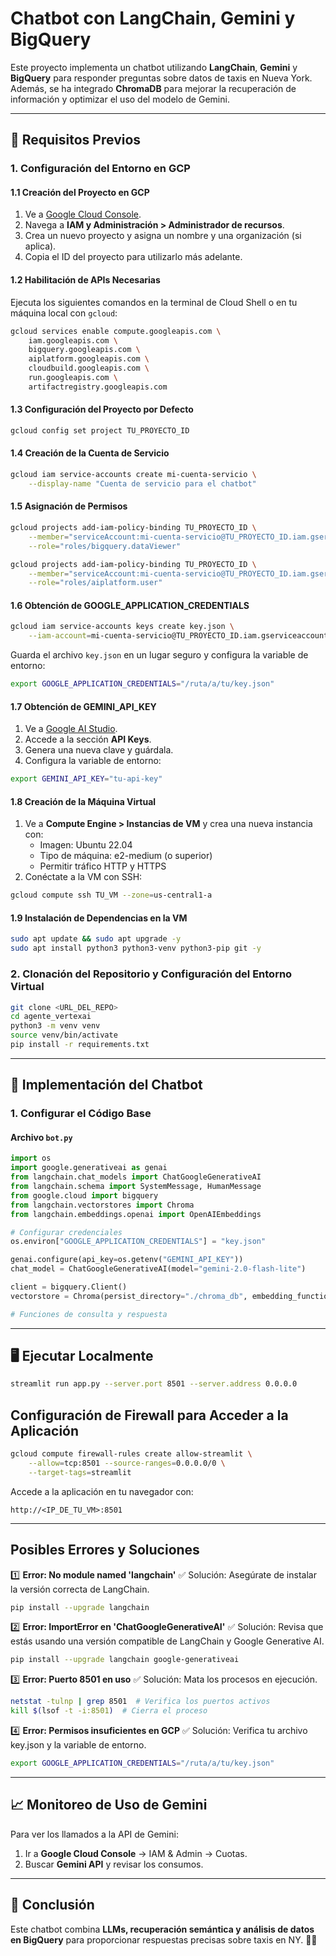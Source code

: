 # Chatbot con LangChain, Gemini y BigQuery

Este proyecto implementa un chatbot utilizando **LangChain**, **Gemini** y **BigQuery** para responder preguntas sobre datos de taxis en Nueva York. Además, se ha integrado **ChromaDB** para mejorar la recuperación de información y optimizar el uso del modelo de Gemini.

---

## 📌 Requisitos Previos

### 1. Configuración del Entorno en GCP

#### 1.1 Creación del Proyecto en GCP
1. Ve a [Google Cloud Console](https://console.cloud.google.com/).
2. Navega a **IAM y Administración > Administrador de recursos**.
3. Crea un nuevo proyecto y asigna un nombre y una organización (si aplica).
4. Copia el ID del proyecto para utilizarlo más adelante.

#### 1.2 Habilitación de APIs Necesarias
Ejecuta los siguientes comandos en la terminal de Cloud Shell o en tu máquina local con `gcloud`:

```bash
gcloud services enable compute.googleapis.com \
    iam.googleapis.com \
    bigquery.googleapis.com \
    aiplatform.googleapis.com \
    cloudbuild.googleapis.com \
    run.googleapis.com \
    artifactregistry.googleapis.com
```

#### 1.3 Configuración del Proyecto por Defecto
```bash
gcloud config set project TU_PROYECTO_ID
```

#### 1.4 Creación de la Cuenta de Servicio
```bash
gcloud iam service-accounts create mi-cuenta-servicio \
    --display-name "Cuenta de servicio para el chatbot"
```

#### 1.5 Asignación de Permisos
```bash
gcloud projects add-iam-policy-binding TU_PROYECTO_ID \
    --member="serviceAccount:mi-cuenta-servicio@TU_PROYECTO_ID.iam.gserviceaccount.com" \
    --role="roles/bigquery.dataViewer"

gcloud projects add-iam-policy-binding TU_PROYECTO_ID \
    --member="serviceAccount:mi-cuenta-servicio@TU_PROYECTO_ID.iam.gserviceaccount.com" \
    --role="roles/aiplatform.user"
```

#### 1.6 Obtención de GOOGLE_APPLICATION_CREDENTIALS
```bash
gcloud iam service-accounts keys create key.json \
    --iam-account=mi-cuenta-servicio@TU_PROYECTO_ID.iam.gserviceaccount.com
```

Guarda el archivo `key.json` en un lugar seguro y configura la variable de entorno:
```bash
export GOOGLE_APPLICATION_CREDENTIALS="/ruta/a/tu/key.json"
```

#### 1.7 Obtención de GEMINI_API_KEY
1. Ve a [Google AI Studio](https://aistudio.google.com/).
2. Accede a la sección **API Keys**.
3. Genera una nueva clave y guárdala.
4. Configura la variable de entorno:
```bash
export GEMINI_API_KEY="tu-api-key"
```

#### 1.8 Creación de la Máquina Virtual
1. Ve a **Compute Engine > Instancias de VM** y crea una nueva instancia con:
   - Imagen: Ubuntu 22.04
   - Tipo de máquina: e2-medium (o superior)
   - Permitir tráfico HTTP y HTTPS
2. Conéctate a la VM con SSH:
```bash
gcloud compute ssh TU_VM --zone=us-central1-a
```

#### 1.9 Instalación de Dependencias en la VM
```bash
sudo apt update && sudo apt upgrade -y
sudo apt install python3 python3-venv python3-pip git -y
```

### 2. Clonación del Repositorio y Configuración del Entorno Virtual

```bash
git clone <URL_DEL_REPO>
cd agente_vertexai
python3 -m venv venv
source venv/bin/activate
pip install -r requirements.txt
```

---

## 🚀 Implementación del Chatbot

### **1. Configurar el Código Base**

#### **Archivo `bot.py`**

```python
import os
import google.generativeai as genai
from langchain.chat_models import ChatGoogleGenerativeAI
from langchain.schema import SystemMessage, HumanMessage
from google.cloud import bigquery
from langchain.vectorstores import Chroma
from langchain.embeddings.openai import OpenAIEmbeddings

# Configurar credenciales
os.environ["GOOGLE_APPLICATION_CREDENTIALS"] = "key.json"

genai.configure(api_key=os.getenv("GEMINI_API_KEY"))
chat_model = ChatGoogleGenerativeAI(model="gemini-2.0-flash-lite")

client = bigquery.Client()
vectorstore = Chroma(persist_directory="./chroma_db", embedding_function=OpenAIEmbeddings())

# Funciones de consulta y respuesta
```

---

## 🖥️ **Ejecutar Localmente**

```bash
streamlit run app.py --server.port 8501 --server.address 0.0.0.0
```

## Configuración de Firewall para Acceder a la Aplicación

```bash
gcloud compute firewall-rules create allow-streamlit \
    --allow=tcp:8501 --source-ranges=0.0.0.0/0 \
    --target-tags=streamlit
```

Accede a la aplicación en tu navegador con:
```
http://<IP_DE_TU_VM>:8501
```

---

## Posibles Errores y Soluciones

1️⃣ **Error: No module named 'langchain'**
✅ Solución: Asegúrate de instalar la versión correcta de LangChain.
```bash
pip install --upgrade langchain
```

2️⃣ **Error: ImportError en 'ChatGoogleGenerativeAI'**
✅ Solución: Revisa que estás usando una versión compatible de LangChain y Google Generative AI.
```bash
pip install --upgrade langchain google-generativeai
```

3️⃣ **Error: Puerto 8501 en uso**
✅ Solución: Mata los procesos en ejecución.
```bash
netstat -tulnp | grep 8501  # Verifica los puertos activos
kill $(lsof -t -i:8501)  # Cierra el proceso
```

4️⃣ **Error: Permisos insuficientes en GCP**
✅ Solución: Verifica tu archivo key.json y la variable de entorno.
```bash
export GOOGLE_APPLICATION_CREDENTIALS="/ruta/a/tu/key.json"
```

---

## 📈 Monitoreo de Uso de Gemini

Para ver los llamados a la API de Gemini:

1. Ir a **Google Cloud Console** → IAM & Admin → Cuotas.
2. Buscar **Gemini API** y revisar los consumos.

---

## 🎯 Conclusión

Este chatbot combina **LLMs, recuperación semántica y análisis de datos en BigQuery** para proporcionar respuestas precisas sobre taxis en NY. 🚖💡

